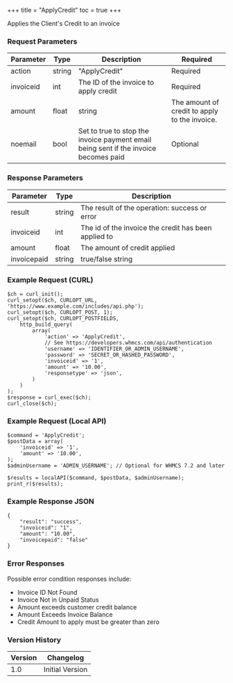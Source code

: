 +++
title = "ApplyCredit"
toc = true
+++

Applies the Client's Credit to an invoice

### Request Parameters

| Parameter | Type | Description | Required |
| --------- | ---- | ----------- | -------- |
| action | string | "ApplyCredit" | Required |
| invoiceid | int | The ID of the invoice to apply credit | Required |
| amount | float|string | The amount of credit to apply to the invoice. | Optional |
| noemail | bool | Set to true to stop the invoice payment email being sent if the invoice becomes paid | Optional |

### Response Parameters

| Parameter | Type | Description |
| --------- | ---- | ----------- |
| result | string | The result of the operation: success or error |
| invoiceid | int | The id of the invoice the credit has been applied to |
| amount | float | The amount of credit applied |
| invoicepaid | string | true/false string |


### Example Request (CURL)

```
$ch = curl_init();
curl_setopt($ch, CURLOPT_URL, 'https://www.example.com/includes/api.php');
curl_setopt($ch, CURLOPT_POST, 1);
curl_setopt($ch, CURLOPT_POSTFIELDS,
    http_build_query(
        array(
            'action' => 'ApplyCredit',
            // See https://developers.whmcs.com/api/authentication
            'username' => 'IDENTIFIER_OR_ADMIN_USERNAME',
            'password' => 'SECRET_OR_HASHED_PASSWORD',
            'invoiceid' => '1',
            'amount' => '10.00',
            'responsetype' => 'json',
        )
    )
);
$response = curl_exec($ch);
curl_close($ch);
```


### Example Request (Local API)

```
$command = 'ApplyCredit';
$postData = array(
    'invoiceid' => '1',
    'amount' => '10.00',
);
$adminUsername = 'ADMIN_USERNAME'; // Optional for WHMCS 7.2 and later

$results = localAPI($command, $postData, $adminUsername);
print_r($results);
```


### Example Response JSON

```
{
    "result": "success",
    "invoiceid": "1",
    "amount": "10.00",
    "invoicepaid": "false"
}
```


### Error Responses

Possible error condition responses include:

* Invoice ID Not Found
* Invoice Not in Unpaid Status
* Amount exceeds customer credit balance
* Amount Exceeds Invoice Balance
* Credit Amount to apply must be greater than zero


### Version History

| Version | Changelog |
| ------- | --------- |
| 1.0 | Initial Version |
